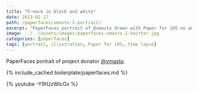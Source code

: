 ```yaml
---
title: "V-neck in black and white"
date: 2013-02-17
path: /paperfaces/vmasto-2-portrait/
excerpt: "PaperFaces portrait of @vmasto drawn with Paper for iOS on an iPad."
image: ../../assets/images/paperfaces-vmasto-2-twitter.jpg
categories: [paperfaces]
tags: [portrait, illustration, Paper for iOS, time lapse]
---
```


PaperFaces portrait of project donator [@vmasto](https://twitter.com/vmasto).

{% include_cached boilerplate/paperfaces.md %}

{% youtube -Y9tUzWIcGs %}
